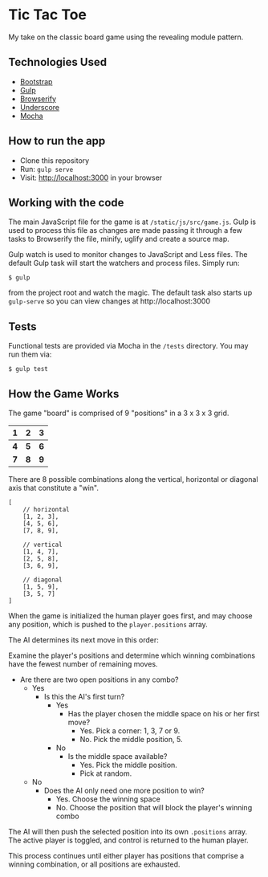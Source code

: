 # Tic Tac Toe

My take on the classic board game using the revealing module pattern.

## Technologies Used
- [Bootstrap](https://getbootstrap.com)
- [Gulp](http://gulpjs.com/)
- [Browserify](http://browserify.org/)
- [Underscore](http://underscorejs.org/)
- [Mocha](https://mochajs.org/)

## How to run the app
- Clone this repository
- Run: `gulp serve`
- Visit: [http://localhost:3000](http://localhost:3000) in your browser

## Working with the code
The main JavaScript file for the game is at `/static/js/src/game.js`. Gulp is used to process this file as changes are made passing it through a few tasks to Browserify the file, minify, uglify and create a source map.

Gulp watch is used to monitor changes to JavaScript and Less files. The default Gulp task will start the watchers and process files. Simply run:

    $ gulp

from the project root and watch the magic. The default task also starts up `gulp-serve` so you can view changes at http://localhost:3000

## Tests

Functional tests are provided via Mocha in the `/tests` directory. You may run them via:

    $ gulp test

## How the Game Works

The game "board" is comprised of 9 "positions" in a 3 x 3 x 3 grid.

| 1 | 2 | 3 |
| - | - | - |
| **4** | **5** | **6** |
| **7** | **8** | **9** |

There are 8 possible combinations along the vertical, horizontal or diagonal axis that constitute a "win".

    [
        // horizontal
        [1, 2, 3],
        [4, 5, 6],
        [7, 8, 9],

        // vertical
        [1, 4, 7],
        [2, 5, 8],
        [3, 6, 9],

        // diagonal
        [1, 5, 9],
        [3, 5, 7]
    ]

 When the game is initialized the human player goes first, and may choose any position, which is pushed to the `player.positions` array.

 The AI determines its next move in this order:

Examine the player's positions and determine which winning combinations have the fewest number of remaining moves.
- Are there are two open positions in any combo?
    - Yes
        - Is this the AI's first turn?
            - Yes
                - Has the player chosen the middle space on his or her first move?
                    - Yes. Pick a corner: 1, 3, 7 or 9.
                    - No. Pick the middle position, 5.
            - No
                - Is the middle space available?
                    - Yes. Pick the middle position.
                    - Pick at random.
    - No
        - Does the AI only need one more position to win?
            - Yes. Choose the winning space
            - No. Choose the position that will block the player's winning combo

The AI will then push the selected position into its own `.positions` array. The active player is toggled, and control is returned to the human player.

This process continues until either player has positions that comprise a winning combination, or all positions are exhausted.
